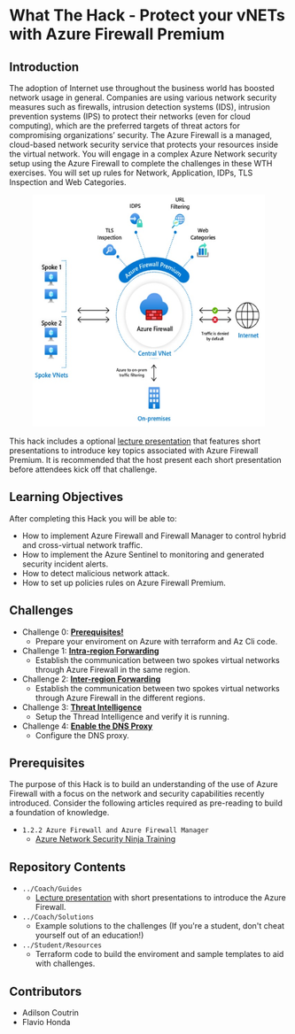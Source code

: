 # What The Hack - Protect your vNETs with Azure Firewall Premium
## Introduction
The adoption of Internet use throughout the business world has boosted network usage in general. Companies are using various network security measures such as firewalls, intrusion detection systems (IDS), intrusion prevention systems (IPS) to protect their networks (even for cloud computing), which are the preferred targets of threat actors for compromising organizations’ security. The Azure Firewall is a managed, cloud-based network security service that protects your resources inside the virtual network. You will engage in a complex Azure Network security setup using the Azure Firewall to complete the challenges in these WTH exercises. You will set up rules for Network, Application, IDPs, TLS Inspection and Web Categories.


<p align="center">
  <img width="420" height="420" src="/Student/images/firewall-threat.jpg">
</p>


This hack includes a optional [lecture presentation](Coach/Lectures.pptx) that features short presentations to introduce key topics associated with Azure Firewall Premium. It is recommended that the host present each short presentation before attendees kick off that challenge.
## Learning Objectives

After completing this Hack you will be able to:

- How to implement Azure Firewall and Firewall Manager to control hybrid and cross-virtual network traffic.
- How to implement the Azure Sentinel to monitoring and generated security incident alerts.
- How to detect malicious network attack.
- How to set up policies rules on Azure Firewall Premium.

## Challenges
- Challenge 0: **[Prerequisites!](Student/00-prereqs.md)**
   - Prepare your enviroment on Azure with terraform and Az Cli code.
- Challenge 1: **[Intra-region Forwarding](Student/01-intra-forwarding.md)**
   - Establish the communication between two spokes virtual networks through Azure Firewall in the same region.
- Challenge 2: **[Inter-region Forwarding](Student/02-inter-forwarding.md)**
   - Establish the communication between two spokes virtual networks through Azure Firewall in the different regions.
- Challenge 3: **[Threat Intelligence](Student/03-threat-intelligence.md)**
   - Setup the Thread Intelligence and verify it is running.
- Challenge 4: **[Enable the DNS Proxy](Student/04-dns-proxy.md)**
   - Configure the DNS proxy.

## Prerequisites

The purpose of this Hack is to build an understanding of the use of Azure Firewall with a focus on the network and security capabilities recently introduced. Consider the following articles required as pre-reading to build a foundation of knowledge.


- `1.2.2 Azure Firewall and Azure Firewall Manager`
   - [Azure Network Security Ninja Training ](https://techcommunity.microsoft.com/t5/azure-network-security/azure-network-security-ninja-training/ba-p/2356101)

## Repository Contents
- `../Coach/Guides`
  - [Lecture presentation](Coach/Lectures.pptx) with short presentations to introduce the Azure Firewall.
- `../Coach/Solutions`
   - Example solutions to the challenges (If you're a student, don't cheat yourself out of an education!)
- `../Student/Resources`
   - Terraform code to build the enviroment and sample templates to aid with challenges.

## Contributors
- Adilson Coutrin
- Flavio Honda
